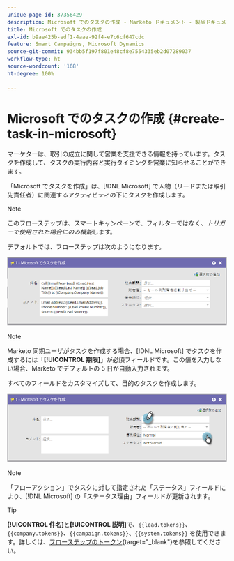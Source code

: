 ```yaml
---
unique-page-id: 37356429
description: Microsoft でのタスクの作成 - Marketo ドキュメント - 製品ドキュメント
title: Microsoft でのタスクの作成
exl-id: b9ae425b-edf1-4aae-92f4-e7c6cf647cdc
feature: Smart Campaigns, Microsoft Dynamics
source-git-commit: 934bb5f197f801e48cf8e7554335eb2d07289037
workflow-type: ht
source-wordcount: '168'
ht-degree: 100%

---
```


# Microsoft でのタスクの作成 {#create-task-in-microsoft}

マーケターは、取引の成立に関して営業を支援できる情報を持っています。タスクを作成して、タスクの実行内容と実行タイミングを営業に知らせることができます。

「Microsoft でタスクを作成」は、[!DNL Microsoft] で人物（リードまたは取引先責任者）に関連するアクティビティの下にタスクを作成します。

>[!NOTE]
>
>このフローステップは、スマートキャンペーンで、フィルターではなく、_トリガーで使用された場合にのみ機能_&#x200B;します。

デフォルトでは、フローステップは次のようになります。

![](assets/create-task-in-microsoft-1.png)

>[!NOTE]
>
>Marketo 同期ユーザがタスクを作成する場合、[!DNL Microsoft] でタスクを作成するには「**[!UICONTROL 期限]**」が必須フィールドです。この値を入力しない場合、Marketo でデフォルトの 5 日が自動入力されます。

すべてのフィールドをカスタマイズして、目的のタスクを作成します。

![](assets/create-task-in-microsoft-2.png)

>[!NOTE]
>
>「フローアクション」でタスクに対して指定された「ステータス」フィールドにより、[!DNL Microsoft] の「ステータス理由」フィールドが更新されます。

>[!TIP]
>
>**[!UICONTROL 件名]**&#x200B;と&#x200B;**[!UICONTROL 説明]**&#x200B;で、`{{lead.tokens}}`、`{{company.tokens}}`、`{{campaign.tokens}}`、`{{system.tokens}}` を使用できます。詳しくは、[フローステップのトークン](/help/marketo/product-docs/core-marketo-concepts/smart-campaigns/flow-actions/use-tokens-in-flow-steps.md){target="_blank"}を参照してください。
